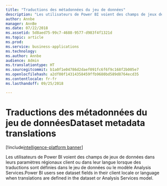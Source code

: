 ```yaml
---
title: "Traductions des métadonnées du jeu de données"
description: "Les utilisateurs de Power BI voient des champs de jeux de données dans leurs paramètres régionaux client ou dans leur langue lorsque des traductions sont définies dans le jeu de données ou le modèle Analysis Services."
author: Annbe
manager: AnnBe
ms.date: 07/22/2018
ms.assetid: 5d8aed75-99c7-4688-9577-d983f4f1321d
ms.topic: article
ms.prod: 
ms.service: business-applications
ms.technology: 
ms.author: Annbe
audience: Admin
ms.translationtype: HT
ms.sourcegitcommit: b1a0f1e04786d2daef091fc6f6f9c168f2b005e7
ms.openlocfilehash: a2df00f14314358459ffb9680bd589d8764ecd35
ms.contentlocale: fr-fr
ms.lasthandoff: 09/25/2018

---
```

#  <a name="dataset-metadata-translations"></a><span data-ttu-id="7a741-103">Traductions des métadonnées du jeu de données</span><span class="sxs-lookup"><span data-stu-id="7a741-103">Dataset metadata translations</span></span>

[!include[intelligence-platform banner](../../includes/intelligence-platform.md)]




<span data-ttu-id="7a741-104">Les utilisateurs de Power BI voient des champs de jeux de données dans leurs paramètres régionaux client ou dans leur langue lorsque des traductions sont définies dans le jeu de données ou le modèle Analysis Services.</span><span class="sxs-lookup"><span data-stu-id="7a741-104">Power BI users see dataset fields in their client locale or language when translations are defined in the dataset or Analysis Services model.</span></span>

